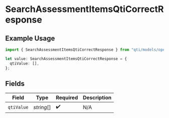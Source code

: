 # SearchAssessmentItemsQtiCorrectResponse

## Example Usage

```typescript
import { SearchAssessmentItemsQtiCorrectResponse } from "qti/models/operations";

let value: SearchAssessmentItemsQtiCorrectResponse = {
  qtiValue: [],
};
```

## Fields

| Field              | Type               | Required           | Description        |
| ------------------ | ------------------ | ------------------ | ------------------ |
| `qtiValue`         | *string*[]         | :heavy_check_mark: | N/A                |